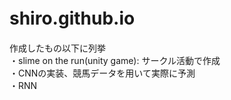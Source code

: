 # shiro.github.io　    
作成したもの以下に列挙  
・slime on the run(unity game): サークル活動で作成  
・CNNの実装、競馬データを用いて実際に予測  
・RNN  
